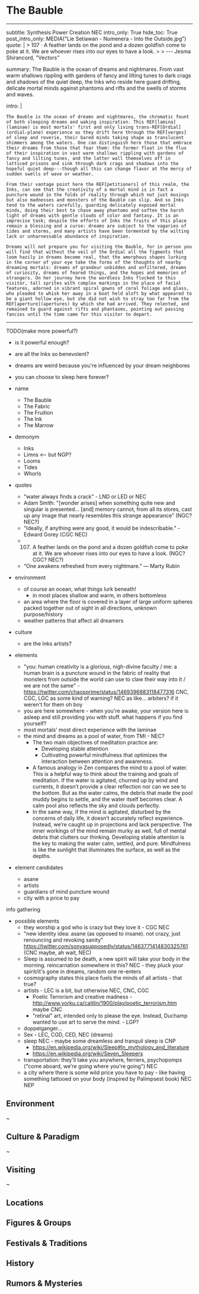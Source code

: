 # The Bauble

---
subtitle: Synthesis Power Creation NEC
intro_only: True
hide_toc: True
post_intro_only: MEDIA("Lie Setiawan - Numenera - Into the Outside.jpg")
quote: |
    > 107 &middot; A feather lands on the pond and a dozen goldfish come to poke at it. We are whoever rises into our eyes to have a look.
    >
    > <span class="attribution">--- Jesma Shirancord, "Vectors" <!-- James Richardson --></span>

summary: The Bauble is the ocean of dreams and nightmares. From vast warm shallows rippling with gardens of fancy and lilting tunes to dark crags and shadows of the quiet deep, the Inks who reside here guard drifting, delicate mortal minds against phantoms and rifts and the swells of storms and waves.

intro: |

    The Bauble is the ocean of dreams and nightmares, the chromatic fount of both sleeping dreams and waking inspiration. This REF[lamina](laminae) is most mortals' first and only living trans-REF[Ordial](ordial-plane) experience as they drift here through the REF[verges] of sleep and reverie, their bared minds taking shape as translucent shimmers among the waters. One can distinguish here those that embrace their dreams from those that fear them: the former float in the flux of their inspiration in vast warm shallows rippling with gardens of fancy and lilting tunes, and the latter wall themselves off in latticed prisons and sink through dark crags and shadows into the hopeful quiet deep---though all this can change flavor at the mercy of sudden swells of wave or weather.

    From their vantage point here the REF[petitioners] of this realm, the Inks, can see that the creativity of a mortal mind is in fact a puncture wound in the folds of reality through which not just musings but also madnesses and monsters of the Bauble can slip. And so Inks tend to the waters carefully, guarding delicately exposed mortal minds, doing their best to chase away phantoms and soften the harsh light of dreams with gentle clouds of color and fantasy. It is an imprecise task; despite the efforts of Inks the fruits of this place remain a blessing and a curse: dreams are subject to the vagaries of tides and storms, and many artists have been tormented by the wilting lack or unharnessable abundance of inspiration.

    Dreams will not prepare you for visiting the Bauble, for in person you will find that without the veil of the Ordial all the figments that loom hazily in dreams become real, that the amorphous shapes lurking in the corner of your eye take the forms of the thoughts of nearby dreaming mortals: dreams of grandeur unbidden and unfiltered, dreams of curiosity, dreams of feared things, and the hopes and memories of strangers. On her journey here the wordless Inks flocked to this visitor, tall sprites with complex markings in the place of facial features, adorned in vibrant spiral gowns of coral foliage and glass, who pleaded to whisk her away in a boat held aloft by what appeared to be a giant hollow eye, but she did not wish to stray too far from the REF[aperture](apertures) by which she had arrived. They relented, and remained to guard against rifts and phantasms, pointing out passing fancies until the time came for this visitor to depart.

---

<!--
what's the point?

- inspiration can be unsettling and hard to control
- more!
-->

TODO(make more powerful?)

- is it powerful enough?
- are all the Inks so benevolent?
- dreams are weird because you're influenced by your dream neighbores
- you can choose to sleep here forever?

- name
    + The Bauble
    + The Fabric
    + The Fruition
    + The Ink
    + The Marrow
- demonym
    + Inks
	+ Limns <-- but NGP?
    + Looms
	+ Tides
	+ Whorls
- quotes
    - "water always finds a crack" - LND or LED or NEC
    - Adam Smith: "[wonder arises] when something quite new and singular is presented… [and] memory cannot, from all its stores, cast up any image that nearly resembles this strange appearance" (NGC? NEC?)
    - "Ideally, if anything were any good, it would be indescribable." - Edward Gorey (CGC NEC)
    - 107. A feather lands on the pond and a dozen goldfish come to poke at it. We are whoever rises into our eyes to have a look. (NGC? CGC? NEC?)
    - “One awakens refreshed from every nightmare.” ― Marty Rubin
- environment
	+ of course an ocean, what things lurk beneath!
		* in most places shallow and warm, in others bottomless
	+ an area where the floor is covered in a layer of large uniform spheres packed together out of sight in all directions, unknown purpose/history
    + weather patterns that affect all dreamers
- culture
	- are the Inks artists?
- elements
    - "you: human creativity is a glorious, nigh-divine faculty / me: a human brain is a puncture wound in the fabric of reality that monsters from outside the world can use to claw their way into it / we are not the same" - https://twitter.com/chaosprime/status/1469396883118477316 CNC, CGC, LGC as some kind of warning? NEC as like... arbiters? if it weren't for them oh boy
    - you are here somewhere - when you're awake, your version here is asleep and still providing you with stuff. what happens if you find yourself?
    - most mortals' most direct experience with the laminae
    - the mind and dreams as a pool of water, from TMI - NEC?
        - The two main objectives of meditation practice are:
            - Developing stable attention
            - Cultivating powerful mindfulness that optimizes the interaction between attention and awareness.
        - A famous analogy in Zen compares the mind to a pool of water. This is a helpful way to think about the training and goals of meditation. If the water is agitated, churned up by wind and currents, it doesn’t provide a clear reflection nor can we see to the bottom. But as the water calms, the debris that made the pool muddy begins to settle, and the water itself becomes clear. A calm pool also reflects the sky and clouds perfectly.
        - In the same way, if the mind is agitated, disturbed by the concerns of daily life, it doesn’t accurately reflect experience. Instead, we’re caught up in projections and lack perspective. The inner workings of the mind remain murky as well, full of mental debris that clutters our thinking. Developing stable attention is the key to making the water calm, settled, and pure. Mindfulness is like the sunlight that illuminates the surface, as well as the depths.
- element candidates
    - asane
    - artists
    - guardians of mind puncture wound
    - city with a price to pay

info gathering

- possible elements
    - they worship a god who is crazy but they love it - CGC NEC
    - "new identity idea: asane (as opposed to insane). not crazy, just renouncing and revoking sanity" https://twitter.com/sonyasupposedly/status/1463771414830325761 (CNC maybe, ah wait, NEC)
    - Sleep is assumed to be death, a new spirit will take your body in the morning. reincarnation somewhere in this? NEC - they pluck your spirit/it's gone in dreams, random one re-enters
    - cosmography states this place fuels the minds of all artists - that true?
    - artists - LEC is a bit, but otherwise NEC, CNC, CGC
        - Poetic Terrorism and creative madness - http://www.yorku.ca/caitlin/1900/play/poetic_terrorism.htm maybe CNC
        - "retinal" art, intended only to please the eye. Instead, Duchamp wanted to use art to serve the mind. - LGP?
    - doppelganger...
    - Sex - LEC, CGD, CED, NEC (dreams)
    - sleep NEC - maybe some dreamless and tranquil sleep is CNP
        + https://en.wikipedia.org/wiki/Sleep#In_mythology_and_literature
        + https://en.wikipedia.org/wiki/Seven_Sleepers
    - transportation: they'll take you anywhere, ferriers, psychopomps ("come aboard, we're going where you're going") NEC
    - a city where there is some wild price you have to pay - like having something tattooed on your body (inspired by Palimpsest book) NEC NEP


## Environment

~

## Culture & Paradigm

~

## Visiting

~

## Locations

## Figures & Groups

## Festivals & Traditions

## History

## Rumors & Mysteries
